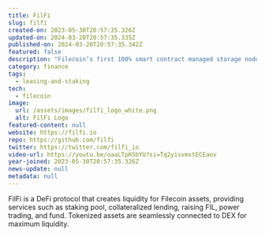 ```yaml
---
title: FilFi
slug: filfi
created-on: 2023-05-30T20:57:35.326Z
updated-on: 2024-03-20T20:57:35.335Z
published-on: 2024-03-20T20:57:35.342Z
featured: false
description: "Filecoin’s first 100% smart contract managed storage node joint construction solution."
category: finance
tags:
  - leasing-and-staking
tech:
  - filecoin
image:
  url: /assets/images/filfi_logo_white.png
  alt: FilFi Logo
featured-content: null
website: https://filfi.io
repo: https://github.com/filfi
twitter: https://twitter.com/filfi_io
video-url: https://youtu.be/oaaLTpKSbYU?si=Tq2yisvmstECEaov
year-joined: 2023-05-30T20:57:35.326Z
news-update: null
metadata: null
---
```


FilFi is a DeFi protocol that creates liquidity for Filecoin assets, providing services such as staking pool, collateralized lending, raising FIL, power trading, and fund. Tokenized assets are seamlessly connected to DEX for maximum liquidity.
